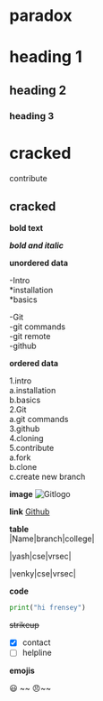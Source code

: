 # paradox

# heading 1

## heading 2

### heading 3


<h1>cracked</h1>
contribute
<h2>cracked</h2>

**bold text**

***bold and italic***

**unordered data**

-Intro     
    *installation    
    *basics    
   
-Git   
    -git commands   
    -git remote    
-github   

**ordered data**

1.intro    
  a.installation  
  b.basics    
2.Git  
   a.git commands   
3.github   
4.cloning     
5.contribute    
   a.fork    
   b.clone    
   c.create new branch
   
   **image**
   ![Gitlogo](https://upload.wikimedia.org/wikipedia/commons/thumb/e/e0/Git-logo.svg/1280px-Git-logo.svg.png)
   
   **link**
   [Github](https://github.com/)
   
   
  **table**    
  |Name|branch|college|  
  
  
  
  |yash|cse|vrsec|    
  
  |venky|cse|vrsec|    
  
 
 
 **code**    
 ````python
 print("hi frensey")  
 
 ``````
 
 ~~strikeup~~     
 
 - [x] contact  
 - [ ] helpline  
 
 **emojis**     
 
 :smiley:
~~ :angry:~~
 
 
 
   
  
